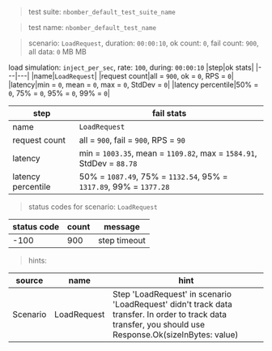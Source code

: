 > test suite: `nbomber_default_test_suite_name`

> test name: `nbomber_default_test_name`

> scenario: `LoadRequest`, duration: `00:00:10`, ok count: `0`, fail count: `900`, all data: `0` MB MB

load simulation: `inject_per_sec`, rate: `100`, during: `00:00:10`
|step|ok stats|
|---|---|
|name|`LoadRequest`|
|request count|all = `900`, ok = `0`, RPS = `0`|
|latency|min = `0`, mean = `0`, max = `0`, StdDev = `0`|
|latency percentile|50% = `0`, 75% = `0`, 95% = `0`, 99% = `0`|

|step|fail stats|
|---|---|
|name|`LoadRequest`|
|request count|all = `900`, fail = `900`, RPS = `90`|
|latency|min = `1003.35`, mean = `1109.82`, max = `1584.91`, StdDev = `88.78`|
|latency percentile|50% = `1087.49`, 75% = `1132.54`, 95% = `1317.89`, 99% = `1377.28`|
> status codes for scenario: `LoadRequest`

|status code|count|message|
|---|---|---|
|-100|900|step timeout|

> hints:

|source|name|hint|
|---|---|---|
|Scenario|LoadRequest|Step 'LoadRequest' in scenario 'LoadRequest' didn't track data transfer. In order to track data transfer, you should use Response.Ok(sizeInBytes: value)|
